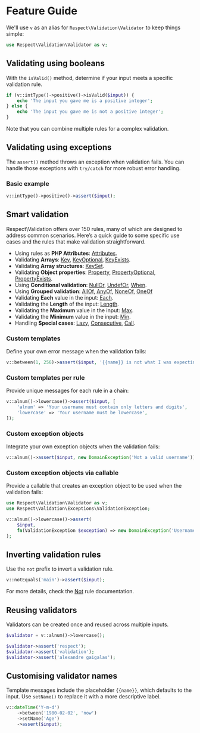 # Feature Guide

We'll use `v` as an alias for `Respect\Validation\Validator` to keep things simple:

```php
use Respect\Validation\Validator as v;
```

## Validating using booleans

With the `isValid()` method, determine if your input meets a specific validation rule.

```php
if (v::intType()->positive()->isValid($input)) {
    echo 'The input you gave me is a positive integer';
} else {
    echo 'The input you gave me is not a positive integer';
}
```

Note that you can combine multiple rules for a complex validation.
## Validating using exceptions

The `assert()` method throws an exception when validation fails. You can handle those exceptions with `try/catch` for more robust error handling.

### Basic example

```php
v::intType()->positive()->assert($input);
```

## Smart validation

Respect\Validation offers over 150 rules, many of which are designed to address common scenarios. Here’s a quick guide to some specific use cases and the rules that make validation straightforward.

* Using rules as **PHP Attributes**: [Attributes](rules/Attributes.md).
* Validating **Arrays**: [Key](rules/Key.md), [KeyOptional](rules/KeyOptional.md), [KeyExists](rules/KeyExists.md).
* Validating **Array structures**: [KeySet](rules/KeySet.md).
* Validating **Object properties**: [Property](rules/Property.md), [PropertyOptional](rules/PropertyOptional.md), [PropertyExists](rules/PropertyExists.md).
* Using **Conditional validation**: [NullOr](rules/NullOr.md), [UndefOr](rules/UndefOr.md), [When](rules/When.md).
* Using **Grouped validation**: [AllOf](rules/AllOf.md), [AnyOf](rules/AnyOf.md), [NoneOf](rules/NoneOf.md), [OneOf](rules/OneOf.md)
* Validating **Each** value in the input: [Each](rules/Each.md).
* Validating the **Length** of the input: [Length](rules/Length.md).
* Validating the **Maximum** value in the input: [Max](rules/Max.md).
* Validating the **Minimum** value in the input: [Min](rules/Min.md).
* Handling **Special cases**: [Lazy](rules/Lazy.md), [Consecutive](rules/Consecutive.md), [Call](rules/Call.md).

### Custom templates

Define your own error message when the validation fails:

```php
v::between(1, 256)->assert($input, '{{name}} is not what I was expecting');
```

### Custom templates per rule

Provide unique messages for each rule in a chain:

```php
v::alnum()->lowercase()->assert($input, [
    'alnum' => 'Your username must contain only letters and digits',
    'lowercase' => 'Your username must be lowercase',
]);
```

### Custom exception objects

Integrate your own exception objects when the validation fails:
```php
v::alnum()->assert($input, new DomainException('Not a valid username'));
```

### Custom exception objects via callable

Provide a callable that creates an exception object to be used when the validation fails:

```php
use Respect\Validation\Validator as v;
use Respect\Validation\Exceptions\ValidationException;

v::alnum()->lowercase()->assert(
    $input,
    fn(ValidationException $exception) => new DomainException('Username: '. $exception->getMessage()
);
```

## Inverting validation rules

Use the `not` prefix to invert a  validation rule.

```php
v::notEquals('main')->assert($input);
```

For more details, check the [Not](rules/Not.md) rule documentation.

## Reusing validators

Validators can be created once and reused across multiple inputs.

```php
$validator = v::alnum()->lowercase();

$validator->assert('respect');
$validator->assert('validation');
$validator->assert('alexandre gaigalas');
```

## Customising validator names

Template messages include the placeholder `{{name}}`, which defaults to the input. Use `setName()` to replace it with a more descriptive label.

```php
v::dateTime('Y-m-d')
    ->between('1980-02-02', 'now')
    ->setName('Age')
    ->assert($input);
```
